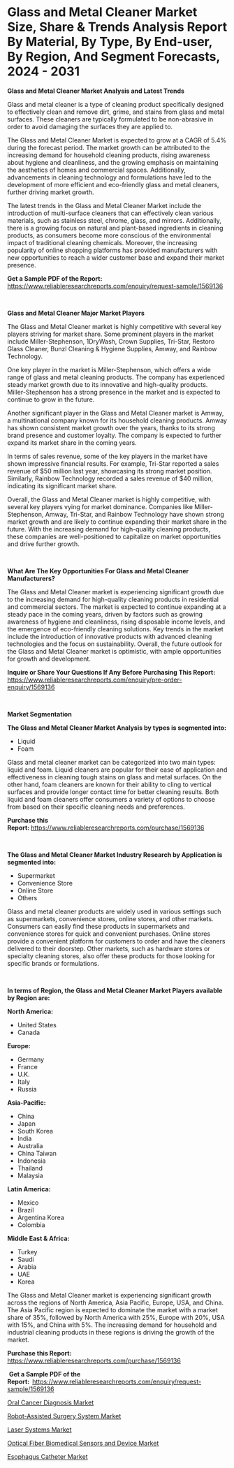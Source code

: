 <p><h1>Glass and Metal Cleaner Market Size, Share & Trends Analysis Report By Material, By Type, By End-user, By Region, And Segment Forecasts, 2024 - 2031</h1></p><p><strong>Glass and Metal Cleaner Market Analysis and Latest Trends</strong></p>
<p><p>Glass and metal cleaner is a type of cleaning product specifically designed to effectively clean and remove dirt, grime, and stains from glass and metal surfaces. These cleaners are typically formulated to be non-abrasive in order to avoid damaging the surfaces they are applied to.</p><p>The Glass and Metal Cleaner Market is expected to grow at a CAGR of 5.4% during the forecast period. The market growth can be attributed to the increasing demand for household cleaning products, rising awareness about hygiene and cleanliness, and the growing emphasis on maintaining the aesthetics of homes and commercial spaces. Additionally, advancements in cleaning technology and formulations have led to the development of more efficient and eco-friendly glass and metal cleaners, further driving market growth.</p><p>The latest trends in the Glass and Metal Cleaner Market include the introduction of multi-surface cleaners that can effectively clean various materials, such as stainless steel, chrome, glass, and mirrors. Additionally, there is a growing focus on natural and plant-based ingredients in cleaning products, as consumers become more conscious of the environmental impact of traditional cleaning chemicals. Moreover, the increasing popularity of online shopping platforms has provided manufacturers with new opportunities to reach a wider customer base and expand their market presence.</p></p>
<p><strong>Get a Sample PDF of the Report:&nbsp;</strong> <a href="https://www.reliableresearchreports.com/enquiry/request-sample/1569136">https://www.reliableresearchreports.com/enquiry/request-sample/1569136</a></p>
<p>&nbsp;</p>
<p><strong>Glass and Metal Cleaner Major Market Players</strong></p>
<p><p>The Glass and Metal Cleaner market is highly competitive with several key players striving for market share. Some prominent players in the market include Miller-Stephenson, 1DryWash, Crown Supplies, Tri-Star, Restoro Glass Cleaner, Bunzl Cleaning & Hygiene Supplies, Amway, and Rainbow Technology.</p><p>One key player in the market is Miller-Stephenson, which offers a wide range of glass and metal cleaning products. The company has experienced steady market growth due to its innovative and high-quality products. Miller-Stephenson has a strong presence in the market and is expected to continue to grow in the future.</p><p>Another significant player in the Glass and Metal Cleaner market is Amway, a multinational company known for its household cleaning products. Amway has shown consistent market growth over the years, thanks to its strong brand presence and customer loyalty. The company is expected to further expand its market share in the coming years.</p><p>In terms of sales revenue, some of the key players in the market have shown impressive financial results. For example, Tri-Star reported a sales revenue of $50 million last year, showcasing its strong market position. Similarly, Rainbow Technology recorded a sales revenue of $40 million, indicating its significant market share.</p><p>Overall, the Glass and Metal Cleaner market is highly competitive, with several key players vying for market dominance. Companies like Miller-Stephenson, Amway, Tri-Star, and Rainbow Technology have shown strong market growth and are likely to continue expanding their market share in the future. With the increasing demand for high-quality cleaning products, these companies are well-positioned to capitalize on market opportunities and drive further growth.</p></p>
<p>&nbsp;</p>
<p><strong>What Are The Key Opportunities For Glass and Metal Cleaner Manufacturers?</strong></p>
<p><p>The Glass and Metal Cleaner market is experiencing significant growth due to the increasing demand for high-quality cleaning products in residential and commercial sectors. The market is expected to continue expanding at a steady pace in the coming years, driven by factors such as growing awareness of hygiene and cleanliness, rising disposable income levels, and the emergence of eco-friendly cleaning solutions. Key trends in the market include the introduction of innovative products with advanced cleaning technologies and the focus on sustainability. Overall, the future outlook for the Glass and Metal Cleaner market is optimistic, with ample opportunities for growth and development.</p></p>
<p><strong>Inquire or Share Your Questions If Any Before Purchasing This Report:</strong> <a href="https://www.reliableresearchreports.com/enquiry/pre-order-enquiry/1569136">https://www.reliableresearchreports.com/enquiry/pre-order-enquiry/1569136</a></p>
<p>&nbsp;</p>
<p><strong>Market Segmentation</strong></p>
<p><strong>The Glass and Metal Cleaner Market Analysis by types is segmented into:</strong></p>
<p><ul><li>Liquid</li><li>Foam</li></ul></p>
<p><p>Glass and metal cleaner market can be categorized into two main types: liquid and foam. Liquid cleaners are popular for their ease of application and effectiveness in cleaning tough stains on glass and metal surfaces. On the other hand, foam cleaners are known for their ability to cling to vertical surfaces and provide longer contact time for better cleaning results. Both liquid and foam cleaners offer consumers a variety of options to choose from based on their specific cleaning needs and preferences.</p></p>
<p><strong>Purchase this Report:&nbsp;</strong><a href="https://www.reliableresearchreports.com/purchase/1569136">https://www.reliableresearchreports.com/purchase/1569136</a></p>
<p>&nbsp;</p>
<p><strong>The Glass and Metal Cleaner Market Industry Research by Application is segmented into:</strong></p>
<p><ul><li>Supermarket</li><li>Convenience Store</li><li>Online Store</li><li>Others</li></ul></p>
<p><p>Glass and metal cleaner products are widely used in various settings such as supermarkets, convenience stores, online stores, and other markets. Consumers can easily find these products in supermarkets and convenience stores for quick and convenient purchases. Online stores provide a convenient platform for customers to order and have the cleaners delivered to their doorstep. Other markets, such as hardware stores or specialty cleaning stores, also offer these products for those looking for specific brands or formulations.</p></p>
<p>&nbsp;</p>
<p><strong>In terms of Region, the Glass and Metal Cleaner Market Players available by Region are:</strong></p>
<p>
    <p> <strong> North America: </strong>
        <ul>
            <li>United States</li>
            <li>Canada</li>
        </ul>
        </p> 
    <p> <strong> Europe: </strong>
        <ul>
            <li>Germany</li>
            <li>France</li>
            <li>U.K.</li>
            <li>Italy</li>
            <li>Russia</li>
        </ul>
        </p> 
    <p> <strong> Asia-Pacific: </strong>
        <ul>
            <li>China</li>
            <li>Japan</li>
            <li>South Korea</li>
            <li>India</li>
            <li>Australia</li>
            <li>China Taiwan</li>
            <li>Indonesia</li>
            <li>Thailand</li>
            <li>Malaysia</li>
        </ul>
        </p> 
    <p> <strong> Latin America: </strong>
        <ul>
            <li>Mexico</li>
            <li>Brazil</li>
            <li>Argentina Korea</li>
            <li>Colombia</li>
        </ul>
        </p> 
    <p> <strong> Middle East & Africa: </strong>
        <ul>
            <li>Turkey</li>
            <li>Saudi</li>
            <li>Arabia</li>
            <li>UAE</li>
            <li>Korea</li>
        </ul>
    </p>
    </p>
<p><p>The Glass and Metal Cleaner market is experiencing significant growth across the regions of North America, Asia Pacific, Europe, USA, and China. The Asia Pacific region is expected to dominate the market with a market share of 35%, followed by North America with 25%, Europe with 20%, USA with 15%, and China with 5%. The increasing demand for household and industrial cleaning products in these regions is driving the growth of the market.</p></p>
<p><strong>Purchase this Report: </strong><a href="https://www.reliableresearchreports.com/purchase/1569136">https://www.reliableresearchreports.com/purchase/1569136</a></p>
<p>&nbsp;<strong>Get a Sample PDF of the Report:&nbsp;&nbsp;</strong><a href="https://www.reliableresearchreports.com/enquiry/request-sample/1569136">https://www.reliableresearchreports.com/enquiry/request-sample/1569136</a></p>
<p><strong></strong></p>
<p><p><a href="https://github.com/indrystar/Market-Research-Report-List-2/blob/main/oral-cancer-diagnosis-market.md">Oral Cancer Diagnosis Market</a></p><p><a href="https://github.com/AKSHATREPORTPRIME/Market-Research-Report-List-3/blob/main/robot-assisted-surgery-system-market.md">Robot-Assisted Surgery System Market</a></p><p><a href="https://issuu.com/reportprime-2/docs/laser-systems-market-size-2030.pptx">Laser Systems Market</a></p><p><a href="https://issuu.com/reportprime-2/docs/optical-fiber-biomedical-sensors-and-device-market">Optical Fiber Biomedical Sensors and Device Market</a></p><p><a href="https://github.com/josesg55/Market-Research-Report-List-1/blob/main/esophagus-catheter-market.md">Esophagus Catheter Market</a></p></p>